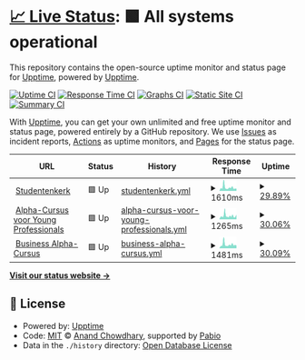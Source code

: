 # [📈 Live Status](https://upptime.github.io/upptime): <!--live status--> **🟩 All systems operational**

This repository contains the open-source uptime monitor and status page for [Upptime](https://upptime.js.org), powered by [Upptime](https://github.com/upptime/upptime).

[![Uptime CI](https://github.com/Phaf4IT/upptime-studentenkerk/workflows/Uptime%20CI/badge.svg)](https://github.com/Phaf4IT/upptime-studentenkerk/actions?query=workflow%3A%22Uptime+CI%22)
[![Response Time CI](https://github.com/Phaf4IT/upptime-studentenkerk/workflows/Response%20Time%20CI/badge.svg)](https://github.com/Phaf4IT/upptime-studentenkerk/actions?query=workflow%3A%22Response+Time+CI%22)
[![Graphs CI](https://github.com/Phaf4IT/upptime-studentenkerk/workflows/Graphs%20CI/badge.svg)](https://github.com/Phaf4IT/upptime-studentenkerk/actions?query=workflow%3A%22Graphs+CI%22)
[![Static Site CI](https://github.com/Phaf4IT/upptime-studentenkerk/workflows/Static%20Site%20CI/badge.svg)](https://github.com/Phaf4IT/upptime-studentenkerk/actions?query=workflow%3A%22Static+Site+CI%22)
[![Summary CI](https://github.com/Phaf4IT/upptime-studentenkerk/workflows/Summary%20CI/badge.svg)](https://github.com/Phaf4IT/upptime-studentenkerk/actions?query=workflow%3A%22Summary+CI%22)

With [Upptime](https://upptime.js.org), you can get your own unlimited and free uptime monitor and status page, powered entirely by a GitHub repository. We use [Issues](https://github.com/upptime/upptime/issues) as incident reports, [Actions](https://github.com/Phaf4IT/upptime-studentenkerk/actions) as uptime monitors, and [Pages](https://upptime.github.io/upptime) for the status page.

<!--start: status pages-->
<!-- This summary is generated by Upptime (https://github.com/upptime/upptime) -->
<!-- Do not edit this manually, your changes will be overwritten -->
<!-- prettier-ignore -->
| URL | Status | History | Response Time | Uptime |
| --- | ------ | ------- | ------------- | ------ |
| <img alt="" src="https://icons.duckduckgo.com/ip3/www.studentenkerk.nl.ico" height="13"> [Studentenkerk](https://www.studentenkerk.nl) | 🟩 Up | [studentenkerk.yml](https://github.com/Phaf4IT/upptime-studentenkerk/commits/HEAD/history/studentenkerk.yml) | <details><summary><img alt="Response time graph" src="./graphs/studentenkerk/response-time-week.png" height="20"> 1610ms</summary><br><a href="https://Phaf4IT.github.io/upptime-studentenkerk/history/studentenkerk"><img alt="Response time 1668" src="https://img.shields.io/endpoint?url=https%3A%2F%2Fraw.githubusercontent.com%2FPhaf4IT%2Fupptime-studentenkerk%2FHEAD%2Fapi%2Fstudentenkerk%2Fresponse-time.json"></a><br><a href="https://Phaf4IT.github.io/upptime-studentenkerk/history/studentenkerk"><img alt="24-hour response time 1257" src="https://img.shields.io/endpoint?url=https%3A%2F%2Fraw.githubusercontent.com%2FPhaf4IT%2Fupptime-studentenkerk%2FHEAD%2Fapi%2Fstudentenkerk%2Fresponse-time-day.json"></a><br><a href="https://Phaf4IT.github.io/upptime-studentenkerk/history/studentenkerk"><img alt="7-day response time 1610" src="https://img.shields.io/endpoint?url=https%3A%2F%2Fraw.githubusercontent.com%2FPhaf4IT%2Fupptime-studentenkerk%2FHEAD%2Fapi%2Fstudentenkerk%2Fresponse-time-week.json"></a><br><a href="https://Phaf4IT.github.io/upptime-studentenkerk/history/studentenkerk"><img alt="30-day response time 1700" src="https://img.shields.io/endpoint?url=https%3A%2F%2Fraw.githubusercontent.com%2FPhaf4IT%2Fupptime-studentenkerk%2FHEAD%2Fapi%2Fstudentenkerk%2Fresponse-time-month.json"></a><br><a href="https://Phaf4IT.github.io/upptime-studentenkerk/history/studentenkerk"><img alt="1-year response time 1668" src="https://img.shields.io/endpoint?url=https%3A%2F%2Fraw.githubusercontent.com%2FPhaf4IT%2Fupptime-studentenkerk%2FHEAD%2Fapi%2Fstudentenkerk%2Fresponse-time-year.json"></a></details> | <details><summary><a href="https://Phaf4IT.github.io/upptime-studentenkerk/history/studentenkerk">29.89%</a></summary><a href="https://Phaf4IT.github.io/upptime-studentenkerk/history/studentenkerk"><img alt="All-time uptime 95.17%" src="https://img.shields.io/endpoint?url=https%3A%2F%2Fraw.githubusercontent.com%2FPhaf4IT%2Fupptime-studentenkerk%2FHEAD%2Fapi%2Fstudentenkerk%2Fuptime.json"></a><br><a href="https://Phaf4IT.github.io/upptime-studentenkerk/history/studentenkerk"><img alt="24-hour uptime 95.37%" src="https://img.shields.io/endpoint?url=https%3A%2F%2Fraw.githubusercontent.com%2FPhaf4IT%2Fupptime-studentenkerk%2FHEAD%2Fapi%2Fstudentenkerk%2Fuptime-day.json"></a><br><a href="https://Phaf4IT.github.io/upptime-studentenkerk/history/studentenkerk"><img alt="7-day uptime 29.89%" src="https://img.shields.io/endpoint?url=https%3A%2F%2Fraw.githubusercontent.com%2FPhaf4IT%2Fupptime-studentenkerk%2FHEAD%2Fapi%2Fstudentenkerk%2Fuptime-week.json"></a><br><a href="https://Phaf4IT.github.io/upptime-studentenkerk/history/studentenkerk"><img alt="30-day uptime 78.72%" src="https://img.shields.io/endpoint?url=https%3A%2F%2Fraw.githubusercontent.com%2FPhaf4IT%2Fupptime-studentenkerk%2FHEAD%2Fapi%2Fstudentenkerk%2Fuptime-month.json"></a><br><a href="https://Phaf4IT.github.io/upptime-studentenkerk/history/studentenkerk"><img alt="1-year uptime 95.17%" src="https://img.shields.io/endpoint?url=https%3A%2F%2Fraw.githubusercontent.com%2FPhaf4IT%2Fupptime-studentenkerk%2FHEAD%2Fapi%2Fstudentenkerk%2Fuptime-year.json"></a></details>
| <img alt="" src="https://icons.duckduckgo.com/ip3/young-professional.alphautrecht.nl.ico" height="13"> [Alpha-Cursus voor Young Professionals](https://young-professional.alphautrecht.nl/) | 🟩 Up | [alpha-cursus-voor-young-professionals.yml](https://github.com/Phaf4IT/upptime-studentenkerk/commits/HEAD/history/alpha-cursus-voor-young-professionals.yml) | <details><summary><img alt="Response time graph" src="./graphs/alpha-cursus-voor-young-professionals/response-time-week.png" height="20"> 1265ms</summary><br><a href="https://Phaf4IT.github.io/upptime-studentenkerk/history/alpha-cursus-voor-young-professionals"><img alt="Response time 1279" src="https://img.shields.io/endpoint?url=https%3A%2F%2Fraw.githubusercontent.com%2FPhaf4IT%2Fupptime-studentenkerk%2FHEAD%2Fapi%2Falpha-cursus-voor-young-professionals%2Fresponse-time.json"></a><br><a href="https://Phaf4IT.github.io/upptime-studentenkerk/history/alpha-cursus-voor-young-professionals"><img alt="24-hour response time 1057" src="https://img.shields.io/endpoint?url=https%3A%2F%2Fraw.githubusercontent.com%2FPhaf4IT%2Fupptime-studentenkerk%2FHEAD%2Fapi%2Falpha-cursus-voor-young-professionals%2Fresponse-time-day.json"></a><br><a href="https://Phaf4IT.github.io/upptime-studentenkerk/history/alpha-cursus-voor-young-professionals"><img alt="7-day response time 1265" src="https://img.shields.io/endpoint?url=https%3A%2F%2Fraw.githubusercontent.com%2FPhaf4IT%2Fupptime-studentenkerk%2FHEAD%2Fapi%2Falpha-cursus-voor-young-professionals%2Fresponse-time-week.json"></a><br><a href="https://Phaf4IT.github.io/upptime-studentenkerk/history/alpha-cursus-voor-young-professionals"><img alt="30-day response time 1292" src="https://img.shields.io/endpoint?url=https%3A%2F%2Fraw.githubusercontent.com%2FPhaf4IT%2Fupptime-studentenkerk%2FHEAD%2Fapi%2Falpha-cursus-voor-young-professionals%2Fresponse-time-month.json"></a><br><a href="https://Phaf4IT.github.io/upptime-studentenkerk/history/alpha-cursus-voor-young-professionals"><img alt="1-year response time 1279" src="https://img.shields.io/endpoint?url=https%3A%2F%2Fraw.githubusercontent.com%2FPhaf4IT%2Fupptime-studentenkerk%2FHEAD%2Fapi%2Falpha-cursus-voor-young-professionals%2Fresponse-time-year.json"></a></details> | <details><summary><a href="https://Phaf4IT.github.io/upptime-studentenkerk/history/alpha-cursus-voor-young-professionals">30.06%</a></summary><a href="https://Phaf4IT.github.io/upptime-studentenkerk/history/alpha-cursus-voor-young-professionals"><img alt="All-time uptime 95.14%" src="https://img.shields.io/endpoint?url=https%3A%2F%2Fraw.githubusercontent.com%2FPhaf4IT%2Fupptime-studentenkerk%2FHEAD%2Fapi%2Falpha-cursus-voor-young-professionals%2Fuptime.json"></a><br><a href="https://Phaf4IT.github.io/upptime-studentenkerk/history/alpha-cursus-voor-young-professionals"><img alt="24-hour uptime 95.50%" src="https://img.shields.io/endpoint?url=https%3A%2F%2Fraw.githubusercontent.com%2FPhaf4IT%2Fupptime-studentenkerk%2FHEAD%2Fapi%2Falpha-cursus-voor-young-professionals%2Fuptime-day.json"></a><br><a href="https://Phaf4IT.github.io/upptime-studentenkerk/history/alpha-cursus-voor-young-professionals"><img alt="7-day uptime 30.06%" src="https://img.shields.io/endpoint?url=https%3A%2F%2Fraw.githubusercontent.com%2FPhaf4IT%2Fupptime-studentenkerk%2FHEAD%2Fapi%2Falpha-cursus-voor-young-professionals%2Fuptime-week.json"></a><br><a href="https://Phaf4IT.github.io/upptime-studentenkerk/history/alpha-cursus-voor-young-professionals"><img alt="30-day uptime 78.68%" src="https://img.shields.io/endpoint?url=https%3A%2F%2Fraw.githubusercontent.com%2FPhaf4IT%2Fupptime-studentenkerk%2FHEAD%2Fapi%2Falpha-cursus-voor-young-professionals%2Fuptime-month.json"></a><br><a href="https://Phaf4IT.github.io/upptime-studentenkerk/history/alpha-cursus-voor-young-professionals"><img alt="1-year uptime 95.14%" src="https://img.shields.io/endpoint?url=https%3A%2F%2Fraw.githubusercontent.com%2FPhaf4IT%2Fupptime-studentenkerk%2FHEAD%2Fapi%2Falpha-cursus-voor-young-professionals%2Fuptime-year.json"></a></details>
| <img alt="" src="https://icons.duckduckgo.com/ip3/businessalphautrecht.nl.ico" height="13"> [Business Alpha-Cursus](http://businessalphautrecht.nl/) | 🟩 Up | [business-alpha-cursus.yml](https://github.com/Phaf4IT/upptime-studentenkerk/commits/HEAD/history/business-alpha-cursus.yml) | <details><summary><img alt="Response time graph" src="./graphs/business-alpha-cursus/response-time-week.png" height="20"> 1481ms</summary><br><a href="https://Phaf4IT.github.io/upptime-studentenkerk/history/business-alpha-cursus"><img alt="Response time 1459" src="https://img.shields.io/endpoint?url=https%3A%2F%2Fraw.githubusercontent.com%2FPhaf4IT%2Fupptime-studentenkerk%2FHEAD%2Fapi%2Fbusiness-alpha-cursus%2Fresponse-time.json"></a><br><a href="https://Phaf4IT.github.io/upptime-studentenkerk/history/business-alpha-cursus"><img alt="24-hour response time 1213" src="https://img.shields.io/endpoint?url=https%3A%2F%2Fraw.githubusercontent.com%2FPhaf4IT%2Fupptime-studentenkerk%2FHEAD%2Fapi%2Fbusiness-alpha-cursus%2Fresponse-time-day.json"></a><br><a href="https://Phaf4IT.github.io/upptime-studentenkerk/history/business-alpha-cursus"><img alt="7-day response time 1481" src="https://img.shields.io/endpoint?url=https%3A%2F%2Fraw.githubusercontent.com%2FPhaf4IT%2Fupptime-studentenkerk%2FHEAD%2Fapi%2Fbusiness-alpha-cursus%2Fresponse-time-week.json"></a><br><a href="https://Phaf4IT.github.io/upptime-studentenkerk/history/business-alpha-cursus"><img alt="30-day response time 1489" src="https://img.shields.io/endpoint?url=https%3A%2F%2Fraw.githubusercontent.com%2FPhaf4IT%2Fupptime-studentenkerk%2FHEAD%2Fapi%2Fbusiness-alpha-cursus%2Fresponse-time-month.json"></a><br><a href="https://Phaf4IT.github.io/upptime-studentenkerk/history/business-alpha-cursus"><img alt="1-year response time 1459" src="https://img.shields.io/endpoint?url=https%3A%2F%2Fraw.githubusercontent.com%2FPhaf4IT%2Fupptime-studentenkerk%2FHEAD%2Fapi%2Fbusiness-alpha-cursus%2Fresponse-time-year.json"></a></details> | <details><summary><a href="https://Phaf4IT.github.io/upptime-studentenkerk/history/business-alpha-cursus">30.09%</a></summary><a href="https://Phaf4IT.github.io/upptime-studentenkerk/history/business-alpha-cursus"><img alt="All-time uptime 95.29%" src="https://img.shields.io/endpoint?url=https%3A%2F%2Fraw.githubusercontent.com%2FPhaf4IT%2Fupptime-studentenkerk%2FHEAD%2Fapi%2Fbusiness-alpha-cursus%2Fuptime.json"></a><br><a href="https://Phaf4IT.github.io/upptime-studentenkerk/history/business-alpha-cursus"><img alt="24-hour uptime 95.64%" src="https://img.shields.io/endpoint?url=https%3A%2F%2Fraw.githubusercontent.com%2FPhaf4IT%2Fupptime-studentenkerk%2FHEAD%2Fapi%2Fbusiness-alpha-cursus%2Fuptime-day.json"></a><br><a href="https://Phaf4IT.github.io/upptime-studentenkerk/history/business-alpha-cursus"><img alt="7-day uptime 30.09%" src="https://img.shields.io/endpoint?url=https%3A%2F%2Fraw.githubusercontent.com%2FPhaf4IT%2Fupptime-studentenkerk%2FHEAD%2Fapi%2Fbusiness-alpha-cursus%2Fuptime-week.json"></a><br><a href="https://Phaf4IT.github.io/upptime-studentenkerk/history/business-alpha-cursus"><img alt="30-day uptime 79.66%" src="https://img.shields.io/endpoint?url=https%3A%2F%2Fraw.githubusercontent.com%2FPhaf4IT%2Fupptime-studentenkerk%2FHEAD%2Fapi%2Fbusiness-alpha-cursus%2Fuptime-month.json"></a><br><a href="https://Phaf4IT.github.io/upptime-studentenkerk/history/business-alpha-cursus"><img alt="1-year uptime 95.29%" src="https://img.shields.io/endpoint?url=https%3A%2F%2Fraw.githubusercontent.com%2FPhaf4IT%2Fupptime-studentenkerk%2FHEAD%2Fapi%2Fbusiness-alpha-cursus%2Fuptime-year.json"></a></details>

<!--end: status pages-->

[**Visit our status website →**](https://upptime.github.io/upptime)

## 📄 License

- Powered by: [Upptime](https://github.com/upptime/upptime)
- Code: [MIT](./LICENSE) © [Anand Chowdhary](https://anandchowdhary.com), supported by [Pabio](https://pabio.com)
- Data in the `./history` directory: [Open Database License](https://opendatacommons.org/licenses/odbl/1-0/)
